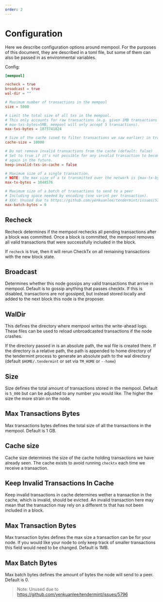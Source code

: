 ```yaml
---
order: 2
---
```


# Configuration

Here we describe configuration options around mempool.
For the purposes of this document, they are described
in a toml file, but some of them can also be passed in as
environmental variables.

Config:

```toml
[mempool]

recheck = true
broadcast = true
wal-dir = ""

# Maximum number of transactions in the mempool
size = 5000

# Limit the total size of all txs in the mempool.
# This only accounts for raw transactions (e.g. given 1MB transactions and
# max-txs-bytes=5MB, mempool will only accept 5 transactions).
max-txs-bytes = 1073741824

# Size of the cache (used to filter transactions we saw earlier) in transactions
cache-size = 10000

# Do not remove invalid transactions from the cache (default: false)
# Set to true if it's not possible for any invalid transaction to become valid
# again in the future.
keep-invalid-txs-in-cache = false

# Maximum size of a single transaction.
# NOTE: the max size of a tx transmitted over the network is {max-tx-bytes}.
max-tx-bytes = 1048576

# Maximum size of a batch of transactions to send to a peer
# Including space needed by encoding (one varint per transaction).
# XXX: Unused due to https://github.com/yenkuanlee/tendermint/issues/5796
max-batch-bytes = 0
```

<!-- Flag: `--mempool.recheck=false`

Environment: `TM_MEMPOOL_RECHECK=false` -->

## Recheck

Recheck determines if the mempool rechecks all pending
transactions after a block was committed. Once a block
is committed, the mempool removes all valid transactions
that were successfully included in the block.

If `recheck` is true, then it will rerun CheckTx on
all remaining transactions with the new block state.

## Broadcast

Determines whether this node gossips any valid transactions
that arrive in mempool. Default is to gossip anything that
passes checktx. If this is disabled, transactions are not
gossiped, but instead stored locally and added to the next
block this node is the proposer.

## WalDir

This defines the directory where mempool writes the write-ahead
logs. These files can be used to reload unbroadcasted
transactions if the node crashes.

If the directory passed in is an absolute path, the wal file is
created there. If the directory is a relative path, the path is
appended to home directory of the tendermint process to
generate an absolute path to the wal directory
(default `$HOME/.tendermint` or set via `TM_HOME` or `--home`)

## Size

Size defines the total amount of transactions stored in the mempool. Default is `5_000` but can be adjusted to any number you would like. The higher the size the more strain on the node.

## Max Transactions Bytes

Max transactions bytes defines the total size of all the transactions in the mempool. Default is 1 GB.

## Cache size

Cache size determines the size of the cache holding transactions we have already seen. The cache exists to avoid running `checktx` each time we receive a transaction.

## Keep Invalid Transactions In Cache

Keep invalid transactions in cache determines wether a transaction in the cache, which is invalid, should be evicted. An invalid transaction here may mean that the transaction may rely on a different tx that has not been included in a block. 

## Max Transaction Bytes

Max transaction bytes defines the max size a transaction can be for your node. If you would like your node to only keep track of smaller transactions this field would need to be changed. Default is 1MB.

## Max Batch Bytes

Max batch bytes defines the amount of bytes the node will send to a peer. Default is 0.

> Note: Unused due to https://github.com/yenkuanlee/tendermint/issues/5796
